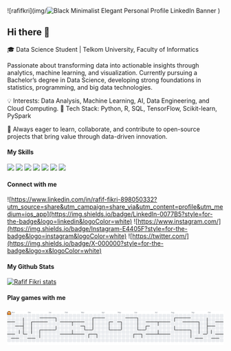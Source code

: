 ![rafifkri](img/<img width="1584" height="396" alt="Black Minimalist Elegant Personal Profile LinkedIn Banner" src="https://github.com/user-attachments/assets/86e45bbb-5712-4b2d-aaad-516a6707397e" />
)


## Hi there 👋

🎓 Data Science Student | Telkom University, Faculty of Informatics

Passionate about transforming data into actionable insights through analytics, machine learning, and visualization.
Currently pursuing a Bachelor’s degree in Data Science, developing strong foundations in statistics, programming, and big data technologies.

💡 Interests: Data Analysis, Machine Learning, AI, Data Engineering, and Cloud Computing.
🧰 Tech Stack: Python, R, SQL, TensorFlow, Scikit-learn, PySpark

🚀 Always eager to learn, collaborate, and contribute to open-source projects that bring value through data-driven innovation.

#### My Skills
<p align="left">
  <img src="https://img.shields.io/badge/Python-FFD43B?style=for-the-badge&logo=python&logoColor=blue" />
  <img src="https://img.shields.io/badge/scikit_learn-F7931E?style=for-the-badge&logo=scikit-learn&logoColor=white" />
  <img src="https://img.shields.io/badge/Pandas-2C2D72?style=for-the-badge&logo=pandas&logoColor=white" />
  <img src="https://img.shields.io/badge/Numpy-777BB4?style=for-the-badge&logo=numpy&logoColor=white" />
  <img src="https://img.shields.io/badge/Canva-%2300C4CC.svg?&style=for-the-badge&logo=Canva&logoColor=white" />
  <img src="https://img.shields.io/badge/Figma-F24E1E?style=for-the-badge&logo=figma&logoColor=white" />
  <img src="https://img.shields.io/badge/ChatGPT-74aa9c?style=for-the-badge&logo=openai&logoColor=white" />
</p>



#### Connect with me
![https://www.linkedin.com/in/rafif-fikri-898050332?utm_source=share&utm_campaign=share_via&utm_content=profile&utm_medium=ios_app](https://img.shields.io/badge/LinkedIn-0077B5?style=for-the-badge&logo=linkedin&logoColor=white) ![https://www.instagram.com/](https://img.shields.io/badge/Instagram-E4405F?style=for-the-badge&logo=instagram&logoColor=white) ![https://twitter.com/](https://img.shields.io/badge/X-000000?style=for-the-badge&logo=x&logoColor=white)

#### My Github Stats
[![Rafif Fikri stats](https://github-readme-stats.vercel.app/api?username=rafifkri&show_icons=true&theme=radical)](https://github.com/anuraghazra/github-readme-stats)

#### Play games with me

###

<picture>
  <source media="(prefers-color-scheme: dark)" srcset="https://raw.githubusercontent.com/rafifkri/rafifkri/output/pacman-contribution-graph-dark.svg">
  <source media="(prefers-color-scheme: light)" srcset="https://raw.githubusercontent.com/rafifkri/rafifkri/output/pacman-contribution-graph.svg">
  <img alt="pacman contribution graph" src="https://raw.githubusercontent.com/rafifkri/rafifkri/output/pacman-contribution-graph.svg">
</picture>

###







 


